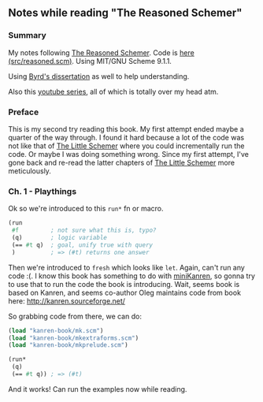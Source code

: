 ## Notes while reading "The Reasoned Schemer"

### Summary

My notes following [The Reasoned Schemer](http://www.amazon.com/Reasoned-Schemer-Daniel-P-Friedman/dp/0262562146). Code is [here (src/reasoned.scm)](https://github.com/marsmining/learn-scm/blob/master/src/reasoned.scm). Using MIT/GNU Scheme 9.1.1.

Using [Byrd's dissertation](https://scholarworks.iu.edu/dspace/bitstream/handle/2022/8777/Byrd_indiana_0093A_10344.pdf) as well to help understanding.

Also this [youtube series](http://www.youtube.com/watch?v=vRrgaibcTYs), all of which is totally over my head atm.

### Preface

This is my second try reading this book. My first attempt ended maybe a quarter of the way through. I found it hard because a lot of the code was not like that of [The Little Schemer](http://www.amazon.com/Little-Schemer-Daniel-P-Friedman/dp/0262560992) where you could incrementally run the code. Or maybe I was doing something wrong. Since my first attempt, I've gone back and re-read the latter chapters of [The Little Schemer](http://www.amazon.com/Little-Schemer-Daniel-P-Friedman/dp/0262560992) more meticulously.

### Ch. 1 - Playthings

Ok so we're introduced to this `run*` fn or macro.

```scheme
(run
 #f         ; not sure what this is, typo?
 (q)        ; logic variable
 (== #t q)  ; goal, unify true with query
 )          ; => (#t) returns one answer
```

Then we're introduced to `fresh` which looks like `let`. Again, can't run any code :(. I know this book has something to do with [miniKanren](https://github.com/miniKanren/miniKanren), so gonna try to use that to run the code the book is introducing. Wait, seems book is based on Kanren, and seems co-author Oleg maintains code from book here: http://kanren.sourceforge.net/

So grabbing code from there, we can do:

```scheme
(load "kanren-book/mk.scm")
(load "kanren-book/mkextraforms.scm")
(load "kanren-book/mkprelude.scm")

(run*
 (q)
 (== #t q)) ; => (#t)
```

And it works! Can run the examples now while reading.